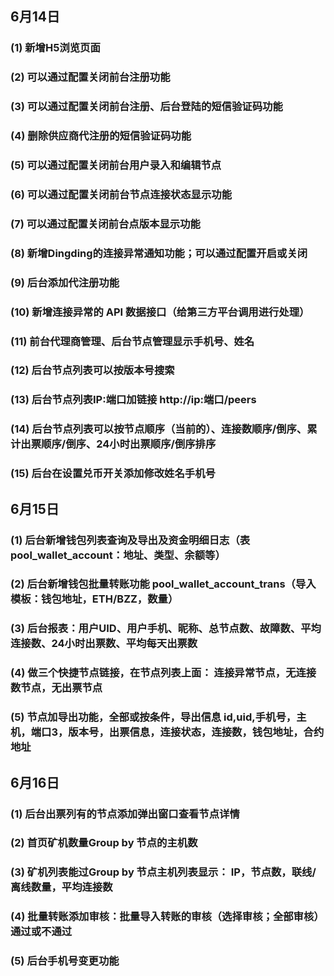 

## 6月14日
### (1) 新增H5浏览页面
### (2) 可以通过配置关闭前台注册功能
### (3) 可以通过配置关闭前台注册、后台登陆的短信验证码功能
### (4) 删除供应商代注册的短信验证码功能
### (5) 可以通过配置关闭前台用户录入和编辑节点
### (6) 可以通过配置关闭前台节点连接状态显示功能
### (7) 可以通过配置关闭前台点版本显示功能
### (8) 新增Dingding的连接异常通知功能；可以通过配置开启或关闭
### (9) 后台添加代注册功能
### (10) 新增连接异常的 API 数据接口（给第三方平台调用进行处理）
### (11) 前台代理商管理、后台节点管理显示手机号、姓名
### (12) 后台节点列表可以按版本号搜索
### (13) 后台节点列表IP:端口加链接 http://ip:端口/peers
### (14) 后台节点列表可以按节点顺序（当前的）、连接数顺序/倒序、累计出票顺序/倒序、24小时出票顺序/倒序排序
### (15) 后台在设置兑币开关添加修改姓名手机号

## 6月15日
### (1) 后台新增钱包列表查询及导出及资金明细日志（表pool_wallet_account：地址、类型、余额等）
### (2) 后台新增钱包批量转账功能 pool_wallet_account_trans（导入模板：钱包地址，ETH/BZZ，数量）
### (3) 后台报表：用户UID、用户手机、昵称、总节点数、故障数、平均连接数、24小时出票数、平均每天出票数
### (4) 做三个快捷节点链接，在节点列表上面： 连接异常节点，无连接数节点，无出票节点
### (5) 节点加导出功能，全部或按条件，导出信息 id,uid,手机号，主机，端口3，版本号，出票信息，连接状态，连接数，钱包地址，合约地址

## 6月16日
### (1) 后台出票列有的节点添加弹出窗口查看节点详情
### (2) 首页矿机数量Group by 节点的主机数
### (3) 矿机列表能过Group by 节点主机列表显示： IP，节点数，联线/离线数量，平均连接数
### (4) 批量转账添加审核：批量导入转账的审核（选择审核；全部审核）通过或不通过
### (5) 后台手机号变更功能
